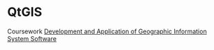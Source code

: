 # QtGIS
Coursework [Development and Application of Geographic Information System Software](2018Fall)
